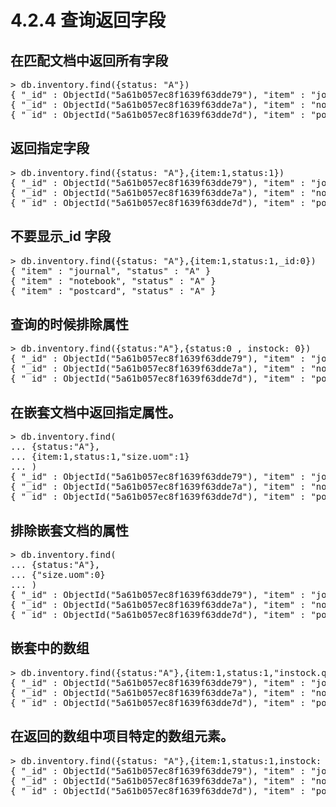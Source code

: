 # 4.2.4 查询返回字段

## 在匹配文档中返回所有字段

<pre>
> db.inventory.find({status: "A"})
{ "_id" : ObjectId("5a61b057ec8f1639f63dde79"), "item" : "journal", "qty" : 25, "size" : { "h" : 14, "w" : 21, "uom" : "cm" }, "status" : "A" }
{ "_id" : ObjectId("5a61b057ec8f1639f63dde7a"), "item" : "notebook", "qty" : 50, "size" : { "h" : 8.5, "w" : 11, "uom" : "in" }, "status" : "A" }
{ "_id" : ObjectId("5a61b057ec8f1639f63dde7d"), "item" : "postcard", "qty" : 45, "size" : { "h" : 10, "w" : 15.25, "uom" : "cm" }, "status" : "A" }
</pre>

## 返回指定字段

<pre>
> db.inventory.find({status: "A"},{item:1,status:1})
{ "_id" : ObjectId("5a61b057ec8f1639f63dde79"), "item" : "journal", "status" : "A" }
{ "_id" : ObjectId("5a61b057ec8f1639f63dde7a"), "item" : "notebook", "status" : "A" }
{ "_id" : ObjectId("5a61b057ec8f1639f63dde7d"), "item" : "postcard", "status" : "A" }
</pre>

## 不要显示\_id 字段

<pre>
> db.inventory.find({status: "A"},{item:1,status:1,_id:0})
{ "item" : "journal", "status" : "A" }
{ "item" : "notebook", "status" : "A" }
{ "item" : "postcard", "status" : "A" }
</pre>

## 查询的时候排除属性

<pre>
> db.inventory.find({status:"A"},{status:0 , instock: 0})
{ "_id" : ObjectId("5a61b057ec8f1639f63dde79"), "item" : "journal", "qty" : 25, "size" : { "h" : 14, "w" : 21, "uom" : "cm" } }
{ "_id" : ObjectId("5a61b057ec8f1639f63dde7a"), "item" : "notebook", "qty" : 50, "size" : { "h" : 8.5, "w" : 11, "uom" : "in" } }
{ "_id" : ObjectId("5a61b057ec8f1639f63dde7d"), "item" : "postcard", "qty" : 45, "size" : { "h" : 10, "w" : 15.25, "uom" : "cm" } }
</pre>

## 在嵌套文档中返回指定属性。

<pre>
> db.inventory.find(
... {status:"A"},
... {item:1,status:1,"size.uom":1}
... )
{ "_id" : ObjectId("5a61b057ec8f1639f63dde79"), "item" : "journal", "size" : { "uom" : "cm" }, "status" : "A" }
{ "_id" : ObjectId("5a61b057ec8f1639f63dde7a"), "item" : "notebook", "size" : { "uom" : "in" }, "status" : "A" }
{ "_id" : ObjectId("5a61b057ec8f1639f63dde7d"), "item" : "postcard", "size" : { "uom" : "cm" }, "status" : "A" }
</pre>

## 排除嵌套文档的属性

<pre>
> db.inventory.find(
... {status:"A"},
... {"size.uom":0}
... )
{ "_id" : ObjectId("5a61b057ec8f1639f63dde79"), "item" : "journal", "qty" : 25, "size" : { "h" : 14, "w" : 21 }, "status" : "A" }
{ "_id" : ObjectId("5a61b057ec8f1639f63dde7a"), "item" : "notebook", "qty" : 50, "size" : { "h" : 8.5, "w" : 11 }, "status" : "A" }
{ "_id" : ObjectId("5a61b057ec8f1639f63dde7d"), "item" : "postcard", "qty" : 45, "size" : { "h" : 10, "w" : 15.25 }, "status" : "A" }
</pre>

## 嵌套中的数组

<pre>
> db.inventory.find({status:"A"},{item:1,status:1,"instock.qty":1})
{ "_id" : ObjectId("5a61b057ec8f1639f63dde79"), "item" : "journal", "status" : "A" }
{ "_id" : ObjectId("5a61b057ec8f1639f63dde7a"), "item" : "notebook", "status" : "A" }
{ "_id" : ObjectId("5a61b057ec8f1639f63dde7d"), "item" : "postcard", "status" : "A" }
</pre>

## 在返回的数组中项目特定的数组元素。

<pre>
> db.inventory.find({status: "A"},{item:1,status:1,instock: {$slice: -1}})
{ "_id" : ObjectId("5a61b057ec8f1639f63dde79"), "item" : "journal", "status" : "A" }
{ "_id" : ObjectId("5a61b057ec8f1639f63dde7a"), "item" : "notebook", "status" : "A" }
{ "_id" : ObjectId("5a61b057ec8f1639f63dde7d"), "item" : "postcard", "status" : "A" }
</pre>
